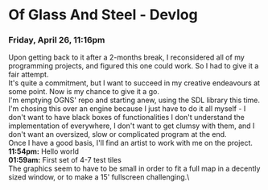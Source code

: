 # Of Glass And Steel - Devlog
### Friday, April 26, 11:16pm
Upon getting back to it after a 2-months break, I reconsidered all
 of my programming projects, and figured this one could work. So I
 had to give it a fair attempt.\
It's quite a commitment, but I want to succeed in my creative
 endeavours at some point. Now is my chance to give it a go.\
I'm emptying OGNS' repo and starting anew, using the SDL library
 this time.\
I'm chosing this over an engine because I just have to do it all
 myself - I don't want to have black boxes of functionalities I
 don't understand the implementation of everywhere, I don't want to
 get clumsy with them, and I don't want an oversized, slow or
 complicated program at the end.\
Once I have a good basis, I'll find an artist to work with me on
 the project.\
**11:54pm:** Hello world\
**01:59am:** First set of 4-7 test tiles\
The graphics seem to have to be small in order to fit a full map in
 a decently sized window, or to make a 15' fullscreen challenging.\
